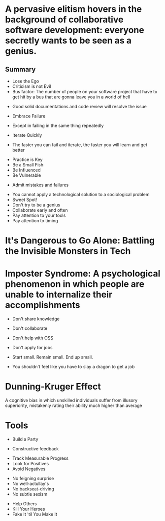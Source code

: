 # A pervasive elitism hovers in the background of collaborative software development:  everyone secretly wants to be seen as a genius.

## Summary
* Lose the Ego
* Criticism is not Evil
* Bus factor: The number of people on your software project that have to get hit by a bus that are gonna leave you in a world of hell
- Good solid documentations and code review will resolve the issue
* Embrace Failure
- Except in failing in the same thing repeatedly
* Iterate Quickly
- The faster you can fail and iterate, the faster you will learn and get better
* Practice is Key
* Be a Small Fish
* Be Influenced
* Be Vulnerable
- Admit mistakes and failures
* You cannot apply a technological solution to a sociological problem
* Sweet Spot!
* Don't try to be a genius
* Collaborate early and often
* Pay attention to your tools
* Pay attention to timing

# It's Dangerous to Go Alone: Battling the Invisible Monsters in Tech

# Imposter Syndrome: A psychological phenomenon in which people are unable to internalize their accomplishments
* Don't share knowledge
* Don't collaborate
* Don't help with OSS
* Don't apply for jobs
* Start small. Remain small. End up small.

* You shouldn't feel like you have to slay a dragon to get a job

# Dunning-Kruger Effect
A cognitive bias in which unskilled individuals suffer from illusory superiority, mistakenly rating their ability much higher than average

# Tools
* Build a Party
- Constructive feedback
* Track Measurable Progress
* Look for Positives
* Avoid Negatives
- No feigning surprise
- No well-actullay's
- No backseat-driving
- No subtle sexism
* Help Others
* Kill Your Heroes
* Fake It 'til You Make It
